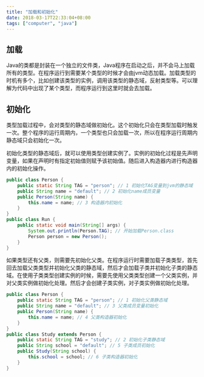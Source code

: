 ```yaml
---
title: "加载和初始化"
date: 2018-03-17T22:33:04+08:00
tags: ["computer", "java"]
---
```


<!--more-->

## 加载
Java的类都是封装在一个独立的文件类，Java程序在启动之后，并不会马上加载所有的类型。在程序运行到需要某个类型的时候才会由jvm动态加载。加载类型的时机有多个，比如创建该类型的实例，调用该类型的静态域，反射类型等。可以理解为代码中出现了某个类型，而程序运行到这里时就会去加载。

## 初始化
类型加载过程中，会对类型的静态域做初始化。这个初始化只会在类型加载时触发一次。整个程序的运行周期内，一个类型也只会加载一次，所以在程序运行周期内静态域只会初始化一次。

初始化类型的静态域后，就可以使用类型创建实例了。实例的初始化过程是先声明变量，如果在声明时有指定初始值则赋予该初始值。随后进入构造器内进行构造器内的初始化操作。

``` java
public class Person {
    public static String TAG = "person"; // 1 初始化TAG变量到jvm的静态域
    public String name = "default"; // 2 初始化name成员变量
    public Person(String name) {
        this.name = name; // 3 构造器内初始化
    }
}
public class Run {
    public static void main(String[] args) {
        System.out.println(Person.TAG); // 开始加载Person.class
        Person person = new Person();
    }
}
```

如果类型还有父类，则需要先初始化父类。在程序运行时需要加载子类类型，首先回去加载父类类型并初始化父类的静态域，然后才会加载子类并初始化子类的静态域。在使用子类类型创建实例的时候，需要先使用父类类型创建一个父类实例，并对父类实例做初始化处理。然后才会创建子类实例，对子类实例做初始化处理。

``` java
public class Person {
    public static String TAG = "person"; // 1 初始化父类静态域
    public String name = "default"; // 3 父类成员变量初始化
    public Person(String name) {
        this.name = name; // 4 父类构造器初始化
    }
}
public class Study extends Person {
    public static String TAG = "study"; // 2 初始化子类静态域
    public String school = "default"; // 5 子类成员初始化
    public Study(String school) {
        this.school = school; // 6 子类构造器初始化
    }
}
```


